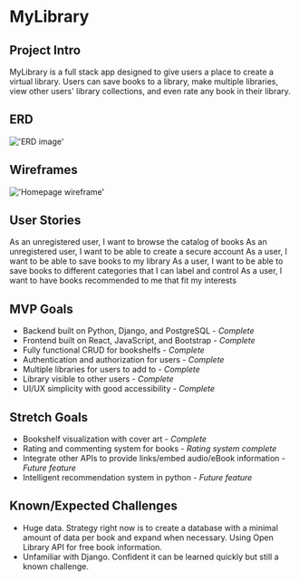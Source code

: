 # MyLibrary

## Project Intro
MyLibrary is a full stack app designed to give users a place to create a virtual library. Users can save books to a library, make multiple libraries, view other users' library collections, and even rate any book in their library. 

## ERD
!['ERD image'](https://i.imgur.com/hpT1aSr.jpg)

## Wireframes
!['Homepage wireframe'](https://i.imgur.com/tNtWk80.png)

## User Stories
As an unregistered user, I want to browse the catalog of books
As an unregistered user, I want to be able to create a secure account
As a user, I want to be able to save books to my library
As a user, I want to be able to save books to different categories that I can label and control
As a user, I want to have books recommended to me that fit my interests

## MVP Goals
- Backend built on Python, Django, and PostgreSQL - *Complete*
- Frontend built on React, JavaScript, and Bootstrap - *Complete*
- Fully functional CRUD for bookshelfs - *Complete*
- Authentication and authorization for users - *Complete*
- Multiple libraries for users to add to - *Complete*
- Library visible to other users - *Complete*
- UI/UX simplicity with good accessibility - *Complete*

## Stretch Goals
- Bookshelf visualization with cover art - *Complete*
- Rating and commenting system for books - *Rating system complete*
- Integrate other APIs to provide links/embed audio/eBook information - *Future feature*
- Intelligent recommendation system in python - *Future feature*

## Known/Expected Challenges
- Huge data. Strategy right now is to create a database with a minimal amount of data per book and expand when necessary. Using Open Library API for free book information. 
- Unfamiliar with Django. Confident it can be learned quickly but still a known challenge. 
